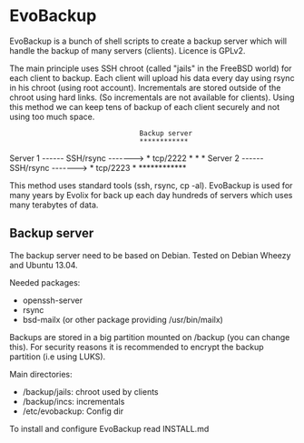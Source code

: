 EvoBackup
=========

EvoBackup is a bunch of shell scripts to create a backup server which will
handle the backup of many servers (clients). Licence is GPLv2.

The main principle uses SSH chroot (called "jails" in the FreeBSD
world) for each client to backup. Each client will upload his data every day
using rsync in his chroot (using root account).
Incrementals are stored outside of the chroot using hard links. (So incrementals
are not available for clients). Using this method we can keep tens of backup of
each client securely and not using too much space.

                                    Backup server
                                    ************
Server 1 ------ SSH/rsync ------->  * tcp/2222 *
                                    *          *
Server 2 ------ SSH/rsync ------->  * tcp/2223 *
                                    ************

This method uses standard tools (ssh, rsync, cp -al). EvoBackup is used for
many years by Evolix for back up each day hundreds of servers which uses many
terabytes of data.

Backup server
-------------

The backup server need to be based on Debian. Tested on Debian Wheezy and
Ubuntu 13.04.

Needed packages:

* openssh-server
* rsync
* bsd-mailx (or other package providing /usr/bin/mailx)

Backups are stored in a big partition mounted on /backup (you can change this).
For security reasons it is recommended to encrypt the backup partition (i.e
using LUKS).

Main directories:

* /backup/jails: chroot used by clients
* /backup/incs: incrementals
* /etc/evobackup: Config dir

To install and configure EvoBackup read INSTALL.md